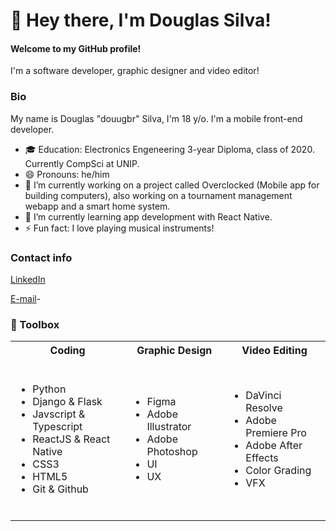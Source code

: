 # 👋 Hey there, I'm Douglas Silva!
#### Welcome to my GitHub profile!

I'm a software developer, graphic designer and video editor!

### Bio

My name is Douglas "douugbr" Silva, I'm 18 y/o. I'm a mobile front-end developer.

- 🎓 Education: Electronics Engeneering 3-year Diploma, class of 2020. Currently CompSci at UNIP.
- 😄 Pronouns: he/him
- 🔭 I’m currently working on a project called Overclocked (Mobile app for building computers), also working on a tournament management webapp and a smart home system.
- 🌱 I’m currently learning app development with React Native.
- ⚡ Fun fact: I love playing musical instruments! 

### Contact info

[LinkedIn](https://www.linkedin.com/in/douugbr/ "LinkedIn")

[E-mail](mailto:douugbr@gmail.com "Me mande um e-mail!")-

### 🧰  Toolbox

<table>
<tr><th>Coding</th><th>Graphic Design</th><th>Video Editing</th></tr>
<tr><td>
  
</br>

- Python
- Django & Flask
- Javscript & Typescript
- ReactJS & React Native
- CSS3
- HTML5
- Git & Github

</br>

</td><td>
  
- Figma
- Adobe Illustrator
- Adobe Photoshop
- UI
- UX

</td><td>
  
- DaVinci Resolve
- Adobe Premiere Pro
- Adobe After Effects
- Color Grading
- VFX

</td>

</tr> 
</table>


</br>

